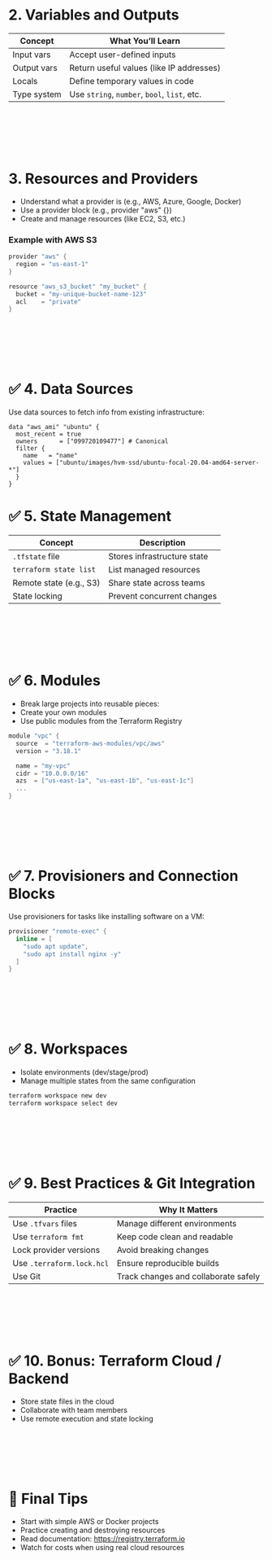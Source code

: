 # 2. Variables and Outputs

| Concept     | What You’ll Learn                            |
| ----------- | -------------------------------------------- |
| Input vars  | Accept user-defined inputs                   |
| Output vars | Return useful values (like IP addresses)     |
| Locals      | Define temporary values in code              |
| Type system | Use `string`, `number`, `bool`, `list`, etc. |

&nbsp;

&nbsp;

&nbsp;

# 3. Resources and Providers

- Understand what a provider is (e.g., AWS, Azure, Google, Docker)
- Use a provider block (e.g., provider "aws" {})
- Create and manage resources (like EC2, S3, etc.)

### Example with AWS S3

```h
provider "aws" {
  region = "us-east-1"
}

resource "aws_s3_bucket" "my_bucket" {
  bucket = "my-unique-bucket-name-123"
  acl    = "private"
}
```

&nbsp;

&nbsp;

&nbsp;

# ✅ 4. Data Sources

Use data sources to fetch info from existing infrastructure:

```hcl
data "aws_ami" "ubuntu" {
  most_recent = true
  owners      = ["099720109477"] # Canonical
  filter {
    name   = "name"
    values = ["ubuntu/images/hvm-ssd/ubuntu-focal-20.04-amd64-server-*"]
  }
}
```

# ✅ 5. State Management

| Concept                 | Description                 |
| ----------------------- | --------------------------- |
| `.tfstate` file         | Stores infrastructure state |
| `terraform state list`  | List managed resources      |
| Remote state (e.g., S3) | Share state across teams    |
| State locking           | Prevent concurrent changes  |

&nbsp;

&nbsp;

&nbsp;

# ✅ 6. Modules

- Break large projects into reusable pieces:
- Create your own modules
- Use public modules from the Terraform Registry

```h
module "vpc" {
  source  = "terraform-aws-modules/vpc/aws"
  version = "3.18.1"

  name = "my-vpc"
  cidr = "10.0.0.0/16"
  azs  = ["us-east-1a", "us-east-1b", "us-east-1c"]
  ...
}
```

&nbsp;

&nbsp;

&nbsp;

# ✅ 7. Provisioners and Connection Blocks

Use provisioners for tasks like installing software on a VM:

```h
provisioner "remote-exec" {
  inline = [
    "sudo apt update",
    "sudo apt install nginx -y"
  ]
}
```

&nbsp;

&nbsp;

&nbsp;

# ✅ 8. Workspaces

- Isolate environments (dev/stage/prod)
- Manage multiple states from the same configuration

```bash
terraform workspace new dev
terraform workspace select dev
```

&nbsp;

&nbsp;

&nbsp;

# ✅ 9. Best Practices & Git Integration

| Practice                  | Why It Matters                       |
| ------------------------- | ------------------------------------ |
| Use `.tfvars` files       | Manage different environments        |
| Use `terraform fmt`       | Keep code clean and readable         |
| Lock provider versions    | Avoid breaking changes               |
| Use `.terraform.lock.hcl` | Ensure reproducible builds           |
| Use Git                   | Track changes and collaborate safely |

&nbsp;

&nbsp;

&nbsp;

# ✅ 10. Bonus: Terraform Cloud / Backend

- Store state files in the cloud
- Collaborate with team members
- Use remote execution and state locking

&nbsp;

&nbsp;

&nbsp;

# 🚀 Final Tips

- Start with simple AWS or Docker projects
- Practice creating and destroying resources
- Read documentation: <https://registry.terraform.io>
- Watch for costs when using real cloud resources

